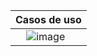 | Casos de uso |
| ------------------- |
| &nbsp; &nbsp; ![image](https://user-images.githubusercontent.com/83794498/184718587-678c7961-645e-4df1-8aa7-755fa7c1b8e0.png) &nbsp; &nbsp; |
